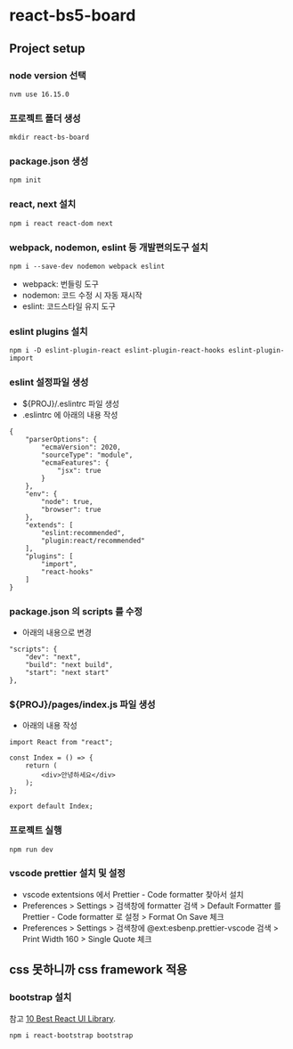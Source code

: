 # react-bs5-board

## Project setup

### node version 선택

```
nvm use 16.15.0
```

### 프로젝트 폴더 생성

```
mkdir react-bs-board
```

### package.json 생성

```
npm init
```

### react, next 설치

```
npm i react react-dom next
```

### webpack, nodemon, eslint 등 개발편의도구 설치

```
npm i --save-dev nodemon webpack eslint
```

- webpack: 번들링 도구
- nodemon: 코드 수정 시 자동 재시작
- eslint: 코드스타일 유지 도구

### eslint plugins 설치

```
npm i -D eslint-plugin-react eslint-plugin-react-hooks eslint-plugin-import
```

### eslint 설정파일 생성

- ${PROJ}/.eslintrc 파일 생성
- .eslintrc 에 아래의 내용 작성

```
{
    "parserOptions": {
        "ecmaVersion": 2020,
        "sourceType": "module",
        "ecmaFeatures": {
            "jsx": true
        }
    },
    "env": {
        "node": true,
        "browser": true
    },
    "extends": [
        "eslint:recommended",
        "plugin:react/recommended"
    ],
    "plugins": [
        "import",
        "react-hooks"
    ]
}
```

### package.json 의 scripts 를 수정

- 아래의 내용으로 변경

```
"scripts": {
    "dev": "next",
    "build": "next build",
    "start": "next start"
},
```

### ${PROJ}/pages/index.js 파일 생성

- 아래의 내용 작성

```
import React from "react";

const Index = () => {
    return (
        <div>안녕하세요</div>
    );
};

export default Index;
```

### 프로젝트 실행

```
npm run dev
```

### vscode prettier 설치 및 설정

- vscode extentsions 에서 Prettier - Code formatter 찾아서 설치
- Preferences > Settings > 검색창에 formatter 검색 > Default Formatter 를 Prettier - Code formatter 로 설정 > Format On Save 체크
- Preferences > Settings > 검색창에 @ext:esbenp.prettier-vscode 검색 > Print Width 160 > Single Quote 체크

## css 못하니까 css framework 적용

### bootstrap 설치

참고 [10 Best React UI Library](https://usecode.pw/10-best-react-ui-library/).

```
npm i react-bootstrap bootstrap
```
